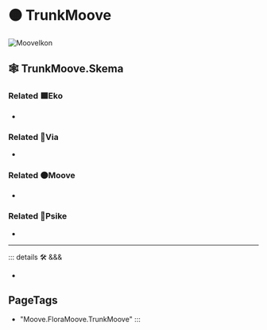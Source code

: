 # 🟠 <mooves>TrunkMoove</mooves>

![MooveIkon](/Moove/Moove_Ikon.png)

## 🕸 TrunkMoove.Skema

### Related 🟩<ekos>Eko</ekos>

-

### Related 🔻<via>Via</via>

-

### Related 🟠<mooves>Moove</mooves>

-

### Related 💜<psike>Psike</psike>

-

---

<!-- =================================================== -->
<!-- =================================================== -->
<!-- =================================================== -->
<!-- =================================================== -->
<!-- =================================================== -->
::: details 🛠 <dev>&&&</dev>

-

<h2>PageTags</h2>

- "Moove.FloraMoove.TrunkMoove"
:::

